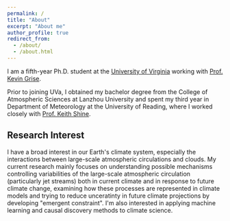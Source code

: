 ```yaml
---
permalink: /
title: "About"
excerpt: "About me"
author_profile: true
redirect_from: 
  - /about/
  - /about.html
---
```


I am a fifth-year Ph.D. student at the [University of Virginia](http://www.virginia.edu/) working with [Prof. Kevin Grise](https://uva.theopenscholar.com/kevin-grise/).

Prior to joining UVa, I obtained my bachelor degree from the College of Atmospheric Sciences at Lanzhou University and spent my third year in Department of Meteorology at the University of Reading, where I worked closely with [Prof. Keith Shine](https://research.reading.ac.uk/meteorology/people/keith-shine/).

Research Interest
------
I have a broad interest in our Earth's climate system, especially the interactions between large-scale atmospheric circulations and clouds. My current research mainly focuses on understanding possible mechanisms controlling variabilities of the large-scale atmospheric circulation (particularly jet streams) both in current climate and in response to future climate change, examining how these processes are represented in climate models and trying to reduce unceratinty in future climate projections by developing "emergent constraint". I'm also interested in applying machine learning and causal discovery methods to climate science.
